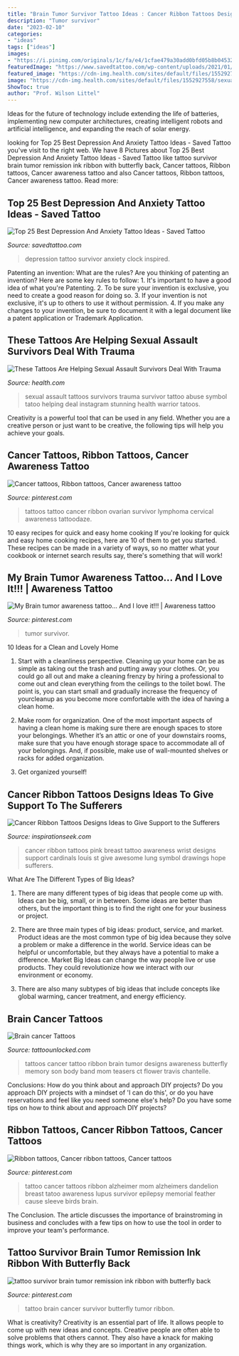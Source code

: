 ```yaml
---
title: "Brain Tumor Survivor Tattoo Ideas : Cancer Ribbon Tattoos Designs Ideas To Give Support To The Sufferers"
description: "Tumor survivor"
date: "2023-02-10"
categories:
- "ideas"
tags: ["ideas"]
images:
- "https://i.pinimg.com/originals/1c/fa/e4/1cfae479a30add0bfd05b8b045324a4f.jpg"
featuredImage: "https://www.savedtattoo.com/wp-content/uploads/2021/01/Clock-Inspired-Depression-Survivor-Tattoo-1024x1016.jpg"
featured_image: "https://cdn-img.health.com/sites/default/files/1552927558/sexual-assault-admayaireme.jpg"
image: "https://cdn-img.health.com/sites/default/files/1552927558/sexual-assault-admayaireme.jpg"
ShowToc: true
author: "Prof. Wilson Littel"
---
```



Ideas for the future of technology include extending the life of batteries, implementing new computer architectures, creating intelligent robots and artificial intelligence, and expanding the reach of solar energy.

	

		
looking for Top 25 Best Depression And Anxiety Tattoo Ideas - Saved Tattoo you've visit to the right web. We have 8 Pictures about Top 25 Best Depression And Anxiety Tattoo Ideas - Saved Tattoo like tattoo survivor brain tumor remission ink ribbon with butterfly back, Cancer tattoos, Ribbon tattoos, Cancer awareness tattoo and also Cancer tattoos, Ribbon tattoos, Cancer awareness tattoo. Read more:
		
    
## Top 25 Best Depression And Anxiety Tattoo Ideas - Saved Tattoo

<img loading=lazy src="https://www.savedtattoo.com/wp-content/uploads/2021/01/Clock-Inspired-Depression-Survivor-Tattoo-1024x1016.jpg" onerror="this.onerror=null;this.src='https://tse1.mm.bing.net/th?id=OIP.BoZZhDs-DH3W1CWGSSeigQHaHW&amp;pid=15.1';" alt="Top 25 Best Depression And Anxiety Tattoo Ideas - Saved Tattoo">

_Source: savedtattoo.com_

>depression tattoo survivor anxiety clock inspired. 

	

Patenting an invention: What are the rules?
Are you thinking of patenting an invention? Here are some key rules to follow: 1. It's important to have a good idea of what you're Patenting. 
2. To be sure your invention is exclusive, you need to create a good reason for doing so. 
3. If your invention is not exclusive, it's up to others to use it without permission. 4. If you make any changes to your invention, be sure to document it with a legal document like a patent application or Trademark Application. 
    
## These Tattoos Are Helping Sexual Assault Survivors Deal With Trauma

<img loading=lazy src="https://cdn-img.health.com/sites/default/files/1552927558/sexual-assault-admayaireme.jpg" onerror="this.onerror=null;this.src='https://tse2.mm.bing.net/th?id=OIP.aoXU_M6AIoRuIKmTJQm_0gHaJQ&amp;pid=15.1';" alt="These Tattoos Are Helping Sexual Assault Survivors Deal With Trauma">

_Source: health.com_

>sexual assault tattoos survivors trauma survivor tattoo abuse symbol tatoo helping deal instagram stunning health warrior tatoos. 

	

Creativity is a powerful tool that can be used in any field. Whether you are a creative person or just want to be creative, the following tips will help you achieve your goals.

    
## Cancer Tattoos, Ribbon Tattoos, Cancer Awareness Tattoo

<img loading=lazy src="https://i.pinimg.com/originals/ef/ca/64/efca64887f87964c600d5db5ca86f0ba.jpg" onerror="this.onerror=null;this.src='https://tse4.mm.bing.net/th?id=OIP.SLukuaC4tXKixHXwm5COggHaJ4&amp;pid=15.1';" alt="Cancer tattoos, Ribbon tattoos, Cancer awareness tattoo">

_Source: pinterest.com_

>tattoos tattoo cancer ribbon ovarian survivor lymphoma cervical awareness tattoodaze. 

	

10 easy recipes for quick and easy home cooking
If you're looking for quick and easy home cooking recipes, here are 10 of them to get you started. These recipes can be made in a variety of ways, so no matter what your cookbook or internet search results say, there's something that will work!

    
## My Brain Tumor Awareness Tattoo... And I Love It!!! | Awareness Tattoo

<img loading=lazy src="https://i.pinimg.com/originals/1c/fa/e4/1cfae479a30add0bfd05b8b045324a4f.jpg" onerror="this.onerror=null;this.src='https://tse4.mm.bing.net/th?id=OIP.G51OXR3T54dXQyBD6UuzBQHaPP&amp;pid=15.1';" alt="My Brain tumor awareness tattoo... And I love it!!! | Awareness tattoo">

_Source: pinterest.com_

>tumor survivor. 

	

10 Ideas for a Clean and Lovely Home
1. Start with a cleanliness perspective. Cleaning up your home can be as simple as taking out the trash and putting away your clothes. Or, you could go all out and make a cleaning frenzy by hiring a professional to come out and clean everything from the ceilings to the toilet bowl. The point is, you can start small and gradually increase the frequency of yourcleanup as you become more comfortable with the idea of having a clean home.
2. Make room for organization. One of the most important aspects of having a clean home is making sure there are enough spaces to store your belongings. Whether it’s an attic or one of your downstairs rooms, make sure that you have enough storage space to accommodate all of your belongings. And, if possible, make use of wall-mounted shelves or racks for added organization.

3. Get organized yourself!

    
## Cancer Ribbon Tattoos Designs Ideas To Give Support To The Sufferers

<img loading=lazy src="https://inspirationseek.com/wp-content/uploads/2014/07/Pink-Love-Cancer-Ribbon-Tattoo-on-Wrist.jpg" onerror="this.onerror=null;this.src='https://tse2.mm.bing.net/th?id=OIP.dxVM-gE96r0MDoFOLnQq_wHaJ4&amp;pid=15.1';" alt="Cancer Ribbon Tattoos Designs Ideas to Give Support to the Sufferers">

_Source: inspirationseek.com_

>cancer ribbon tattoos pink breast tattoo awareness wrist designs support cardinals louis st give awesome lung symbol drawings hope sufferers. 

	

What Are The Different Types of Big Ideas?
1. There are many different types of big ideas that people come up with. Ideas can be big, small, or in between. Some ideas are better than others, but the important thing is to find the right one for your business or project.
2. There are three main types of big ideas: product, service, and market. Product ideas are the most common type of big idea because they solve a problem or make a difference in the world. Service ideas can be helpful or uncomfortable, but they always have a potential to make a difference. Market Big Ideas can change the way people live or use products. They could revolutionize how we interact with our environment or economy.

3. There are also many subtypes of big ideas that include concepts like global warming, cancer treatment, and energy efficiency.

    
## Brain Cancer Tattoos

<img loading=lazy src="https://www.tattoounlocked.com/images/d6/d6aed07404348f4184f5f810099f32cf.jpeg" onerror="this.onerror=null;this.src='https://tse2.mm.bing.net/th?id=OIP.IPO2yKXQtPflHH-JKrS7uQHaJN&amp;pid=15.1';" alt="Brain cancer Tattoos">

_Source: tattoounlocked.com_

>tattoos cancer tattoo ribbon brain tumor designs awareness butterfly memory son body band mom teasers ct flower travis chantelle. 

	

Conclusions: How do you think about and approach DIY projects?
Do you approach DIY projects with a mindset of 'I can do this', or do you have reservations and feel like you need someone else's help? Do you have some tips on how to think about and approach DIY projects?

    
## Ribbon Tattoos, Cancer Ribbon Tattoos, Cancer Tattoos

<img loading=lazy src="https://i.pinimg.com/originals/66/90/00/6690006c930ce41c2c56d8d75fa48680.jpg" onerror="this.onerror=null;this.src='https://tse3.mm.bing.net/th?id=OIP.PooTRgbGz0JUHJFJ_ZUGLQHaJ7&amp;pid=15.1';" alt="Ribbon tattoos, Cancer ribbon tattoos, Cancer tattoos">

_Source: pinterest.com_

>tattoo cancer tattoos ribbon alzheimer mom alzheimers dandelion breast tatoo awareness lupus survivor epilepsy memorial feather cause sleeve birds brain. 

	

The Conclusion.
The article discusses the importance of brainstroming in business and concludes with a few tips on how to use the tool in order to improve your team's performance.

    
## Tattoo Survivor Brain Tumor Remission Ink Ribbon With Butterfly Back

<img loading=lazy src="https://i.pinimg.com/originals/64/95/24/6495241a82068ea9a2e3afd3979b466e.jpg" onerror="this.onerror=null;this.src='https://tse2.mm.bing.net/th?id=OIP.xTJV_mqXMcw4C8ctybWpDgHaHa&amp;pid=15.1';" alt="tattoo survivor brain tumor remission ink ribbon with butterfly back">

_Source: pinterest.com_

>tattoo brain cancer survivor butterfly tumor ribbon. 

	

What is creativity?
Creativity is an essential part of life. It allows people to come up with new ideas and concepts. Creative people are often able to solve problems that others cannot. They also have a knack for making things work, which is why they are so important in any organization.

